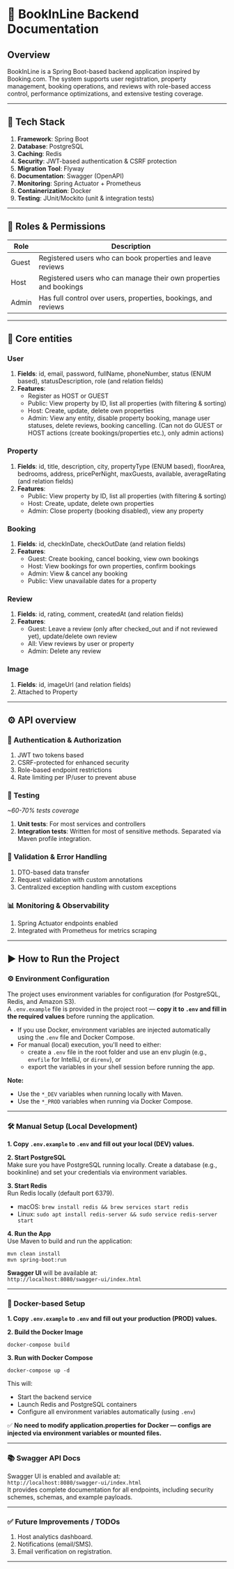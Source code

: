 # 📘 BookInLine Backend Documentation

## Overview

BookInLine is a Spring Boot-based backend application inspired by Booking.com. The system supports user registration, property management, booking operations, and reviews with role-based access control, performance optimizations, and extensive testing coverage.

---

## 🚀 Tech Stack

1. **Framework**: Spring Boot
2. **Database**: PostgreSQL
3. **Caching**: Redis
4. **Security**: JWT-based authentication & CSRF protection
5. **Migration Tool**: Flyway
6. **Documentation**: Swagger (OpenAPI)
7. **Monitoring**: Spring Actuator + Prometheus
8. **Containerization**: Docker
9. **Testing**: JUnit/Mockito (unit & integration tests)

---

## 🔐 Roles & Permissions 

| Role  |                       Description                               |
|-------|-----------------------------------------------------------------|
| Guest |Registered users who can book properties and leave reviews       |
| Host  |Registered users who can manage their own properties and bookings|
| Admin |Has full control over users, properties, bookings, and reviews   |

---

## 🧩 Core entities

### User

1. **Fields**: id, email, password, fullName, phoneNumber, status (ENUM based), statusDescription, role (and relation fields)
2. **Features**:
      - Register as HOST or GUEST
      - Public: View property by ID, list all properties (with filtering & sorting)
      - Host: Create, update, delete own properties
      - Admin: View any entity, disable property booking, manage user statuses, delete reviews, booking cancelling. (Can not do GUEST or HOST actions (create bookings/properties etc.), only admin actions)

### Property

1. **Fields**: id, title, description, city, propertyType (ENUM based), floorArea, bedrooms, address, pricePerNight, maxGuests, available, averageRating (and relation fields)
2. **Features**:
      - Public: View property by ID, list all properties (with filtering & sorting)
      - Host: Create, update, delete own properties
      - Admin: Close property (booking disabled), view any property

### Booking

1. **Fields**: id, checkInDate, checkOutDate (and relation fields)
2. **Features**:
      - Guest: Create booking, cancel booking, view own bookings
      - Host: View bookings for own properties, confirm bookings
      - Admin: View & cancel any booking
      - Public: View unavailable dates for a property

### Review

1. **Fields**: id, rating, comment, createdAt (and relation fields)
2. **Features**:
      - Guest: Leave a review (only after checked_out and if not reviewed yet), update/delete own review
      - All: View reviews by user or property
      - Admin: Delete any review

### Image

1. **Fields**: id, imageUrl (and relation fields)
2. Attached to Property

---

## ⚙️ API overview 

### 🔑 Authentication & Authorization

1. JWT two tokens based
2. CSRF-protected for enhanced security
3. Role-based endpoint restrictions
4. Rate limiting per IP/user to prevent abuse

### 🧪 Testing

*~60-70% tests coverage*

1. **Unit tests**: For most services and controllers
2. **Integration tests**: Written for most of sensitive methods. Separated via Maven profile integration.

### 🧾 Validation & Error Handling

1. DTO-based data transfer
2. Request validation with custom annotations
3. Centralized exception handling with custom exceptions

### 📊 Monitoring & Observability

1. Spring Actuator endpoints enabled
2. Integrated with Prometheus for metrics scraping

---

## ▶️ How to Run the Project

### ⚙️ Environment Configuration

The project uses environment variables for configuration (for PostgreSQL, Redis, and Amazon S3).  
A `.env.example` file is provided in the project root — **copy it to `.env` and fill in the required values** before running the application.

- If you use Docker, environment variables are injected automatically using the `.env` file and Docker Compose.
- For manual (local) execution, you'll need to either:
    - create a `.env` file in the root folder and use an env plugin (e.g., `envfile` for IntelliJ, or `direnv`), or
    - export the variables in your shell session before running the app.

**Note:**  
- Use the `*_DEV` variables when running locally with Maven.  
- Use the `*_PROD` variables when running via Docker Compose.

---

### 🛠 Manual Setup (Local Development)

**1. Copy `.env.example` to `.env` and fill out your local (DEV) values.**

**2. Start PostgreSQL**  
Make sure you have PostgreSQL running locally. Create a database (e.g., bookinline) and set your credentials via environment variables.

**3. Start Redis**  
Run Redis locally (default port 6379).  
- macOS: `brew install redis && brew services start redis`
- Linux: `sudo apt install redis-server && sudo service redis-server start`

**4. Run the App**  
Use Maven to build and run the application:
```
mvn clean install
mvn spring-boot:run
```
**Swagger UI** will be available at:  
`http://localhost:8080/swagger-ui/index.html`

---

### 🐳 Docker-based Setup

**1. Copy `.env.example` to `.env` and fill out your production (PROD) values.**

**2. Build the Docker Image**  
```
docker-compose build
```

**3. Run with Docker Compose**  
```
docker-compose up -d
```
This will:
 - Start the backend service
 - Launch Redis and PostgreSQL containers
 - Configure all environment variables automatically (using `.env`)

✅ **No need to modify application.properties for Docker — configs are injected via environment variables or mounted files.**

---

### 📚 Swagger API Docs

Swagger UI is enabled and available at:  
`http://localhost:8080/swagger-ui/index.html`  
It provides complete documentation for all endpoints, including security schemes, schemas, and example payloads.

---

### ✅ Future Improvements / TODOs

1. Host analytics dashboard.
2. Notifications (email/SMS).
3. Email verification on registration.

---
